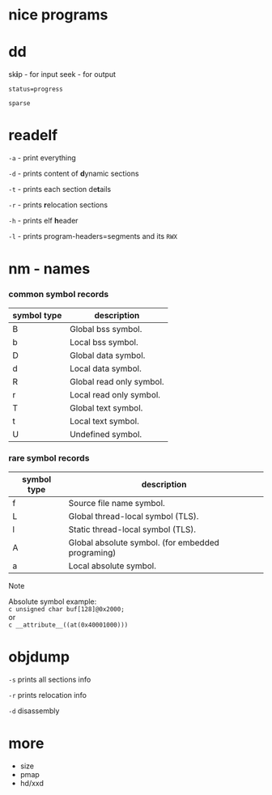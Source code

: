# nice programs

# dd

sk**i**p - for input
seek - for output

`status=progress`

`sparse`

# readelf

`-a` - print everything

`-d` - prints content of **d**ynamic sections

`-t` - prints each section de**t**ails 

`-r` - prints **r**elocation sections

`-h` - prints elf **h**eader

`-l` - prints program-headers=segments and its `RWX`



# nm - names
### common symbol records
| symbol type | description              |
| ----------- | ------------------------ |
| B           | Global bss symbol.       |
| b           | Local bss symbol.        |
| D           | Global data symbol.      |
| d           | Local data symbol.       |
| R           | Global read only symbol. |
| r           | Local read only symbol.  |
| T           | Global text symbol.      |
| t           | Local text symbol.       |
| U           | Undefined symbol.        |

### rare symbol records
| symbol type | description                                          |
| ----------- | ---------------------------------------------------- |
| f           | Source file name symbol.                             |
| L           | Global thread-local symbol (TLS).                    |
| l           | Static thread-local symbol (TLS).                    |
| A           | Global absolute symbol.    (for embedded programing) |
| a           | Local absolute symbol.                               |

> [!NOTE]
> Absolute symbol example:\
  `c
  unsigned char buf[128]@0x2000;
  `\
  or\
  `c
  __attribute__((at(0x40001000)))
  `


# objdump
`-s` prints all sections info

`-r` prints relocation info

`-d` disassembly

# more
* size
* pmap
* hd/xxd